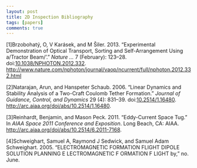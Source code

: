 ```yaml
---
layout: post 
title: 2D Inspection Bibliography
tags: [papers]
comments: true
---
```


<p><a name="[1]">[1]</a>Brzobohatý, O, V Karásek, and M Šiler. 2013. “Experimental Demonstration of Optical Transport, Sorting and Self-Arrangement Using a/Tractor Beam/’.” <em>Nature …</em> 7 (February): 123–28. doi:<a href="http://dx.doi.org/10.1038/NPHOTON.2012.332">10.1038/NPHOTON.2012.332</a>. <a href="http://www.nature.com/nphoton/journal/vaop/ncurrent/full/nphoton.2012.332.html ">http://www.nature.com/nphoton/journal/vaop/ncurrent/full/nphoton.2012.332.html</a></p>

<p><a name="[2]">[2]</a>Natarajan, Arun, and Hanspeter Schaub. 2006. “Linear Dynamics and Stability Analysis of a Two-Craft Coulomb Tether Formation.” <em>Journal of Guidance, Control, and Dynamics</em> 29 (4): 831–39. doi:<a href="http://dx.doi.org/10.2514/1.16480">10.2514/1.16480</a>. <a href="http://arc.aiaa.org/doi/abs/10.2514/1.16480">http://arc.aiaa.org/doi/abs/10.2514/1.16480</a>.</p>

<p><a name="[3]">[3]</a>Reinhardt, Benjamin, and Mason Peck. 2011. “Eddy-Current Space Tug.” In <em>AIAA Space 2011 Conference and Exposition</em>. Long Beach, CA: AIAA. <a href="http://arc.aiaa.org/doi/abs/10.2514/6.2011-7168">http://arc.aiaa.org/doi/abs/10.2514/6.2011-7168</a>.</p>

<p><a name="[4]">[4]</a>Schweighart, Samuel A, Raymond J Sedwick, and Samuel Adam Schweighart. 2005. “ELECTROMAGNETIC FORMATION FLIGHT DIPOLE SOLUTION PLANNING E LECTROMAGNETIC F ORMATION F LIGHT by,” no. June.</p>




<!-- one option
<script src="http://bibbase.org/show?bib=http%3A%2F%2Fbenjaminreinhardt.com%2Fpages%2Fpapers%2F2d_inspection%2Fbibliography.bib&jsonp=1"></script>
-->
<!--
<p><span class="citation">(Natarajan and Schaub 2006)</span></p>
<div class="references">
<p>Natarajan, Arun, and Hanspeter Schaub. 2006. “Linear Dynamics and Stability Analysis of a Two-Craft Coulomb Tether Formation.” <em>Journal of Guidance, Control, and Dynamics</em> 29 (4): 831–39. doi:<a href="http://dx.doi.org/10.2514/1.16480">10.2514/1.16480</a>. <a href="http://arc.aiaa.org/doi/abs/10.2514/1.16480">http://arc.aiaa.org/doi/abs/10.2514/1.16480</a>.</p>
</div>
-->

<!-- Made with Pandoc and the instructions here
	http://tex.stackexchange.com/questions/171793/bibtex-to-html-markdown-etc-using-pandoc
	-->